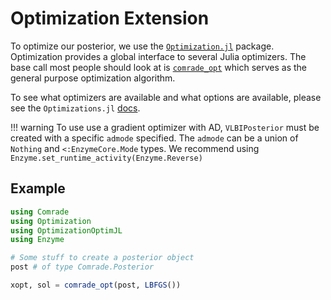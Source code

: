 # Optimization Extension

To optimize our posterior, we use the [`Optimization.jl`](https://github.com/SciML/Optimization.jl) package. Optimization provides a global interface to several Julia optimizers. The base call most people should 
look at is [`comrade_opt`](@ref) which serves as the general purpose
optimization algorithm.

To see what optimizers are available and what options are available, please see the `Optimizations.jl` [docs](http://optimization.sciml.ai/dev/).


!!! warning
    To use use a gradient optimizer with AD, `VLBIPosterior` must be created with a specific `admode` specified.
    The `admode` can be a union of `Nothing` and `<:EnzymeCore.Mode` types. We recommend
    using `Enzyme.set_runtime_activity(Enzyme.Reverse)`


## Example

```julia
using Comrade
using Optimization
using OptimizationOptimJL
using Enzyme

# Some stuff to create a posterior object
post # of type Comrade.Posterior

xopt, sol = comrade_opt(post, LBFGS())
```